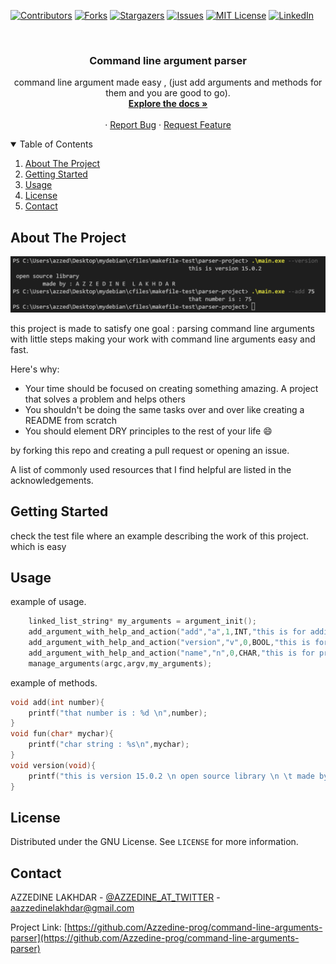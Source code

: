 
<!--
*** Thanks for checking out the Best-README-Template. If you have a suggestion
*** that would make this better, please fork the repo and create a pull request
*** or simply open an issue with the tag "enhancement".
*** Thanks again! Now go create something AMAZING! :D
-->



<!-- PROJECT SHIELDS -->
<!--
*** I'm using markdown "reference style" links for readability.
*** Reference links are enclosed in brackets [ ] instead of parentheses ( ).
*** See the bottom of this document for the declaration of the reference variables
*** for contributors-url, forks-url, etc. This is an optional, concise syntax you may use.
*** https://www.markdownguide.org/basic-syntax/#reference-style-links
-->
[![Contributors][contributors-shield]][contributors-url]
[![Forks][forks-shield]][forks-url]
[![Stargazers][stars-shield]][stars-url]
[![Issues][issues-shield]][issues-url]
[![MIT License][license-shield]][license-url]
[![LinkedIn][linkedin-shield]][linkedin-url]



<!-- PROJECT LOGO -->
<br />
<p align="center">
  <!--<a href="https://github.com/Azzedine-prog/command-line-arguments-parser">
    <img src="images/logo.png" alt="Logo" width="80" height="80">
  </a>-->

  <h3 align="center">Command line argument parser</h3>

  <p align="center">
    command line argument made easy , (just add arguments and methods for them and you are good to go).
    <br />
    <a href="https://github.com/Azzedine-prog/command-line-arguments-parser"><strong>Explore the docs »</strong></a>
    <br />
    <br />
    ·
    <a href="https://github.com/Azzedine-prog/command-line-arguments-parser/issues">Report Bug</a>
    ·
    <a href="https://github.com/Azzedine-prog/command-line-arguments-parser/issues">Request Feature</a>
  </p>
</p>



<!-- TABLE OF CONTENTS -->
<details open="open">
  <summary>Table of Contents</summary>
  <ol>
    <li>
      <a href="#about-the-project">About The Project</a>
    </li>
    <li>
      <a href="#getting-started">Getting Started</a>
    </li>
    <li><a href="#usage">Usage</a></li>
    <li><a href="#license">License</a></li>
    <li><a href="#contact">Contact</a></li>
  </ol>
</details>



<!-- ABOUT THE PROJECT -->
## About The Project

[![Product Name Screen Shot][product-screenshot]](https://example.com)

this project is made to satisfy one goal : parsing command line arguments with little steps making your work with command line arguments easy and fast.

Here's why:
* Your time should be focused on creating something amazing. A project that solves a problem and helps others
* You shouldn't be doing the same tasks over and over like creating a README from scratch
* You should element DRY principles to the rest of your life :smile:

by forking this repo and creating a pull request or opening an issue.

A list of commonly used resources that I find helpful are listed in the acknowledgements.

<!--###Built With

This section should list any major frameworks that you built your project using. Leave any add-ons/plugins for the acknowledgements section. Here are a few examples.
* [Bootstrap](https://getbootstrap.com)
* [JQuery](https://jquery.com)
* [Laravel](https://laravel.com)



 GETTING STARTED -->
## Getting Started

check the test file where an example describing the work of this project.
which is easy 


## Usage

example of usage.
```c
	linked_list_string* my_arguments = argument_init();
	add_argument_with_help_and_action("add","a",1,INT,"this is for adding",&add,NULL,NULL,my_arguments);
	add_argument_with_help_and_action("version","v",0,BOOL,"this is for version",NULL,NULL,&version,my_arguments);
	add_argument_with_help_and_action("name","n",0,CHAR,"this is for printing name",NULL,&fun,NULL,my_arguments);
	manage_arguments(argc,argv,my_arguments);
```
example of methods.
```c
void add(int number){
	printf("that number is : %d \n",number);
}
void fun(char* mychar){
	printf("char string : %s\n",mychar);
}
void version(void){
	printf("this is version 15.0.2 \n open source library \n \t made by : A Z Z E D I N E  L A K H D A R \n");
}
```

## License

Distributed under the GNU License. See `LICENSE` for more information.



<!-- CONTACT -->
## Contact

AZZEDINE LAKHDAR - [@AZZEDINE_AT_TWITTER](https://twitter.com/azzedinelakhdar) - aazzedinelakhdar@gmail.com

Project Link: [https://github.com/Azzedine-prog/command-line-arguments-parser](https://github.com/Azzedine-prog/command-line-arguments-parser)



<!-- ACKNOWLEDGEMENTS 
## Acknowledgements
* [GitHub Emoji Cheat Sheet](https://www.webpagefx.com/tools/emoji-cheat-sheet)
* [Img Shields](https://shields.io)
* [Choose an Open Source License](https://choosealicense.com)
* [GitHub Pages](https://pages.github.com)
* [Animate.css](https://daneden.github.io/animate.css)
* [Loaders.css](https://connoratherton.com/loaders)
* [Slick Carousel](https://kenwheeler.github.io/slick)
* [Smooth Scroll](https://github.com/cferdinandi/smooth-scroll)
* [Sticky Kit](http://leafo.net/sticky-kit)
* [JVectorMap](http://jvectormap.com)
* [Font Awesome](https://fontawesome.com)-->





<!-- MARKDOWN LINKS & IMAGES -->
<!-- https://www.markdownguide.org/basic-syntax/#reference-style-links -->
[contributors-shield]: https://img.shields.io/github/contributors/Azzedine-prog/command-line-arguments-parser.svg?style=for-the-badge
[contributors-url]: https://github.com/Azzedine-prog/command-line-arguments-parser/graphs/contributors
[forks-shield]: https://img.shields.io/github/forks/Azzedine-prog/command-line-arguments-parser.svg?style=for-the-badge
[forks-url]: https://github.com/Azzedine-prog/command-line-arguments-parser/network/members
[stars-shield]: https://img.shields.io/github/stars/Azzedine-prog/command-line-arguments-parser.svg?style=for-the-badge
[stars-url]: https://github.com/Azzedine-prog/command-line-arguments-parser/stargazers
[issues-shield]: https://img.shields.io/github/issues/Azzedine-prog/command-line-arguments-parser.svg?style=for-the-badge
[issues-url]: https://github.com/Azzedine-prog/command-line-arguments-parser/issues
[license-shield]: https://img.shields.io/github/license/Azzedine-prog/command-line-arguments-parser.svg?style=for-the-badge
[license-url]: https://github.com/Azzedine-prog/command-line-arguments-parser/blob/master/LICENSE.txt
[linkedin-shield]: https://img.shields.io/badge/-LinkedIn-black.svg?style=for-the-badge&logo=linkedin&colorB=555
[linkedin-url]: https://www.linkedin.com/in/azzedine-lakhdar/
[product-screenshot]: images/project.png

